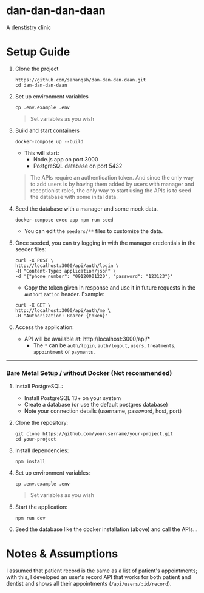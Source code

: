 # dan-dan-dan-daan
A denstistry clinic


# Setup Guide
1. Clone the project
    ```
    https://github.com/sananqsh/dan-dan-dan-daan.git
    cd dan-dan-dan-daan
    ```

2. Set up environment variables
    ```
    cp .env.example .env
    ```
    >  Set variables as you wish

3. Build and start containers
    ```
    docker-compose up --build
    ```
    - This will start:
        - Node.js app on port 3000
        - PostgreSQL database on port 5432

    > The APIs require an authentication token. And since the only way to add users is by having them added by users with manager and receptionist roles, the only way to start using the APIs is to seed the database with some inital data.

4. Seed the database with a manager and some mock data.
    ```
    docker-compose exec app npm run seed
    ```
    - You can edit the `seeders/**` files to customize the data.

5. Once seeded, you can try logging in with the manager credentials in the seeder files:
    ```
    curl -X POST \
    http://localhost:3000/api/auth/login \
    -H "Content-Type: application/json" \
    -d '{"phone_number": "09120001220", "password": "123123"}'
    ```
    - Copy the token given in response and use it in future requests in the `Authorization` header. Example:
    ```
    curl -X GET \
    http://localhost:3000/api/auth/me \
    -H "Authorization: Bearer {token}"
    ```

6. Access the application:
    - API will be available at: http://localhost:3000/api/*
        - The `*` can be `auth/login`, `auth/logout`, `users`, `treatments`, `appointment` or `payments`.

<hr>

### Bare Metal Setup / without Docker (Not recommended)
1. Install PostgreSQL:
    - Install PostgreSQL 13+ on your system
    - Create a database (or use the default postgres database)
    - Note your connection details (username, password, host, port)

2. Clone the repository:
    ```
    git clone https://github.com/yourusername/your-project.git
    cd your-project
    ```

3. Install dependencies:
    ```
    npm install
    ```

4. Set up environment variables:
    ```
    cp .env.example .env
    ```
    >  Set variables as you wish

5. Start the application:
    ```
    npm run dev
    ```
6. Seed the database like the docker installation (above) and call the APIs...

# Notes & Assumptions
I assumed that patient record is the same as a list of patient's appointments; with this, I developed an user's record API that works for both patient and dentist and shows all their appointments (`/api/users/:id/record`).

